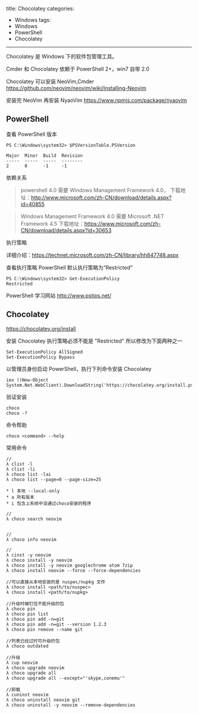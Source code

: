 ﻿title: Chocolatey
categories:
  - Windows
tags:
  - Windows
  - PowerShell
  - Chocolatey

---

Chocolatey 是 Windows 下的软件包管理工具。

<!--more-->

Cmder 和 Chocolatey 依赖于 PowerShell 2+，win7 自带 2.0

Chocolatey 可以安装 NeoVim,Cmder
https://github.com/neovim/neovim/wiki/Installing-Neovim

安装完 NeoVim 再安装 NyaoVim
https://www.npmjs.com/package/nyaovim

## PowerShell

查看 PowerShell 版本
```
PS C:\Windows\system32> $PSVersionTable.PSVersion

Major  Minor  Build  Revision
-----  -----  -----  --------
2      0      -1     -1
```

依赖关系

> powershell 4.0 需要 Windows Management Framework 4.0，
下载地址：http://www.microsoft.com/zh-CN/download/details.aspx?id=40855

> Windows Management Framework 4.0 需要 Microsoft .NET Framework 4.5
下载地址：https://www.microsoft.com/zh-CN/download/details.aspx?id=30653

执行策略

详细介绍：https://technet.microsoft.com/zh-CN/library/hh847748.aspx

查看执行策略
PowerShell  默认执行策略为“Restricted”
```
PS C:\Windows\system32> Get-ExecutionPolicy
Restricted
```

PowerShell 学习网站
http://www.pstips.net/

## Chocolatey

https://chocolatey.org/install

安装 Chocolatey 执行策略必须不能是 "Restricted" 所以修改为下面两种之一
```
Set-ExecutionPolicy AllSigned
Set-ExecutionPolicy Bypass
```

以管理员身份启动 PowerShell，执行下列命令安装 Chocolatey
```
iex ((New-Object System.Net.WebClient).DownloadString('https://chocolatey.org/install.ps1'))
```

验证安装
```
choco
choco -?
```

命令帮助
```
choco <command> --help
```

常用命令
```
//
λ clist -l
λ clist -li
λ choco list -lai
λ choco list --page=0 --page-size=25

* l 本地 --local-only
* a 所有版本
* i 包含上系统中没通过choco安装的程序

//
λ choco search neovim


//
λ choco info neovim

//
λ cinst -y neovim
λ choco install -y neovim
λ choco install -y neovim googlechrome atom 7zip
λ choco install neovim --force --force-dependencies

//可以直接从本地安装的是 nuspec/nupkg 文件
λ choco install <path/to/nuspec>
λ choco install <path/to/nupkg>

//升级时被钉住不能升级的包
λ choco pin   
λ choco pin list  
λ choco pin add -n=git
λ choco pin add -n=git --version 1.2.3
λ choco pin remove --name git

//列表已经过时可升级的包
λ choco outdated

//升级
λ cup neovim
λ choco upgrade neovim
λ choco upgrade all
λ choco upgrade all --except="'skype,conemu'"

//卸载
λ cuninst neovim
λ choco uninstall neovim git
λ choco uninstall -y neovim --remove-dependencies
```
